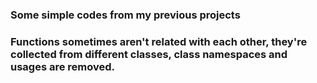 ### Some simple codes from my previous projects

### Functions sometimes aren't related with each other, they're collected from different classes, class namespaces and usages are removed.